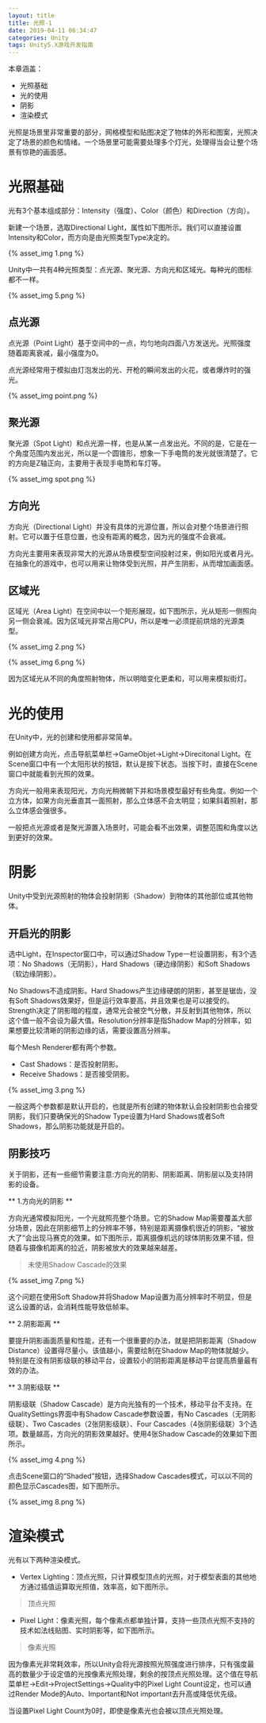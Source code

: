 ```yaml
---
layout: title
title: 光照-1
date: 2019-04-11 06:34:47
categories: Unity
tags: Unity5.X游戏开发指南
---
```

本章涵盖：
* 光照基础
* 光的使用
* 阴影
* 渲染模式

<!--more-->

光照是场景里非常重要的部分，网格模型和贴图决定了物体的外形和图案，光照决定了场景的颜色和情绪。一个场景里可能需要处理多个灯光，处理得当会让整个场景有惊艳的画面感。

# 光照基础

光有3个基本组成部分：Intensity（强度）、Color（颜色）和Direction（方向）。

新建一个场景，选取Directional Light，属性如下图所示。我们可以直接设置Intensity和Color，而方向是由光照类型Type决定的。

{% asset_img 1.png %}

Unity中一共有4种光照类型：点光源、聚光源、方向光和区域光。每种光的图标都不一样。

{% asset_img 5.png %}

## 点光源

点光源（Point Light）基于空间中的一点，均匀地向四面八方发送光。光照强度随着距离衰减，最小强度为0。

点光源经常用于模拟由灯泡发出的光、开枪的瞬间发出的火花，或者爆炸时的强光。

{% asset_img point.png %}

## 聚光源

聚光源（Spot Light）和点光源一样，也是从某一点发出光。不同的是，它是在一个角度范围内发出光，所以是一个圆锥形，想象一下手电筒的发光就很清楚了。它的方向是Z轴正向，主要用于表现手电筒和车灯等。

{% asset_img spot.png %}

## 方向光

方向光（Directional Light）并没有具体的光源位置，所以会对整个场景进行照射。它可以置于任意位置，也没有距离的概念，因为光的强度不会衰减。

方向光主要用来表现非常大的光源从场景模型空间投射过来，例如阳光或者月光。在抽象化的游戏中，也可以用来让物体受到光照，并产生阴影，从而增加画面感。

## 区域光

区域光（Area Light）在空间中以一个矩形展现，如下图所示，光从矩形一侧照向另一侧会衰减。因为区域光非常占用CPU，所以是唯一必须提前烘焙的光源类型。

{% asset_img 2.png %}

{% asset_img 6.png %}

因为区域光从不同的角度照射物体，所以明暗变化更柔和，可以用来模拟街灯。

# 光的使用

在Unity中，光的创建和使用都非常简单。

例如创建方向光，点击导航菜单栏->GameObjet->Light->Direcitonal Light。在Scene窗口中有一个太阳形状的按钮，默认是按下状态。当按下时，直接在Scene窗口中就能看到光照的效果。

方向光一般用来表现阳光，方向光稍微朝下并和场景模型最好有些角度。例如一个立方体，如果方向光垂直其一面照射，那么立体感不会太明显；如果斜着照射，那么立体感会强很多。

一般把点光源或者是聚光源置入场景时，可能会看不出效果，调整范围和角度以达到更好的效果。

# 阴影

Unity中受到光源照射的物体会投射阴影（Shadow）到物体的其他部位或其他物体。

## 开启光的阴影

选中Light，在Inspector窗口中，可以通过Shadow Type一栏设置阴影，有3个选项：No Shadows（无阴影），Hard Shadows（硬边缘阴影）和Soft Shadows（软边缘阴影）。

No Shadows不造成阴影。Hard Shadows产生边缘硬朗的阴影，甚至是锯齿，没有Soft Shadows效果好，但是运行效率要高，并且效果也是可以接受的。Strength决定了阴影暗的程度，通常光会被空气分散，并反射到其他物体，所以这个值一般不会设为最大值。Resolution分辨率是指Shadow Map的分辨率，如果想要比较清晰的阴影边缘的话，需要设置高分辨率。

每个Mesh Renderer都有两个参数。
* Cast Shadows：是否投射阴影。
* Receive Shadows：是否接受阴影。

{% asset_img 3.png %}

一般这两个参数都是默认开启的，也就是所有创建的物体默认会投射阴影也会接受阴影，我们只要确保光的Shadow Type设置为Hard Shadows或者Soft Shadows，那么阴影功能就是开启的。

## 阴影技巧

关于阴影，还有一些细节需要注意:方向光的阴影、阴影距离、阴影层以及支持阴影的设备。

** 1.方向光的阴影 **

方向光通常模拟阳光，一个光就照亮整个场景。它的Shadow Map需要覆盖大部分场景，因此在阴影细节上的分辨率不够，特别是距离摄像机很近的阴影，“被放大了”会出现马赛克的效果。如下图所示，距离摄像机远的球体阴影效果不错，但随着与摄像机距离的拉近，阴影被放大的效果越来越差。

> 未使用Shadow Cascade的效果

{% asset_img 7.png %}

这个问题在使用Soft Shadow并将Shadow Map设置为高分辨率时不明显，但是这么设置的话，会消耗性能导致低帧率。

** 2.阴影距离 **

要提升阴影画面质量和性能，还有一个很重要的办法，就是把阴影距离（Shadow Distance）设置得尽量小。该值越小，需要绘制在Shadow Map的物体就越少。特别是在没有阴影级联的移动平台，设置较小的阴影距离是移动平台提高质量最有效的办法。

** 3.阴影级联 **

阴影级联（Shadow Cascade）是方向光独有的一个技术，移动平台不支持。在QualitySettings界面中有Shadow Cascade参数设置，有No Cascades（无阴影级联）、Two Cascades（2张阴影级联）、Four Cascades（4张阴影级联）3个选项。数量越高，方向光的阴影效果越好。使用4张Shadow Cascade的效果如下图所示。

{% asset_img 4.png %}

点击Scene窗口的“Shaded”按钮，选择Shadow Cascades模式，可以以不同的颜色显示Cascades图，如下图所示。

{% asset_img 8.png %}

# 渲染模式

光有以下两种渲染模式。

* Vertex Lighting：顶点光照，只计算模型顶点的光照，对于模型表面的其他地方通过插值运算取光照值，效率高，如下图所示。

> 顶点光照

* Pixel Light：像素光照，每个像素点都单独计算，支持一些顶点光照不支持的技术如法线贴图、实时阴影等，如下图所示。

> 像素光照

因为像素光非常耗效率，所以Unity会将光源按照光照强度进行排序，只有强度最高的数量少于设定值的光按像素光照处理，剩余的按顶点光照处理。这个值在导航菜单栏->Edit->ProjectSettings->Quality中的Pixel Light Count设定，也可以通过Render Mode的Auto、Important和Not important去升高或降低优先级。

当设置Pixel Light Count为0时，即使是像素光也会被以顶点光照处理。